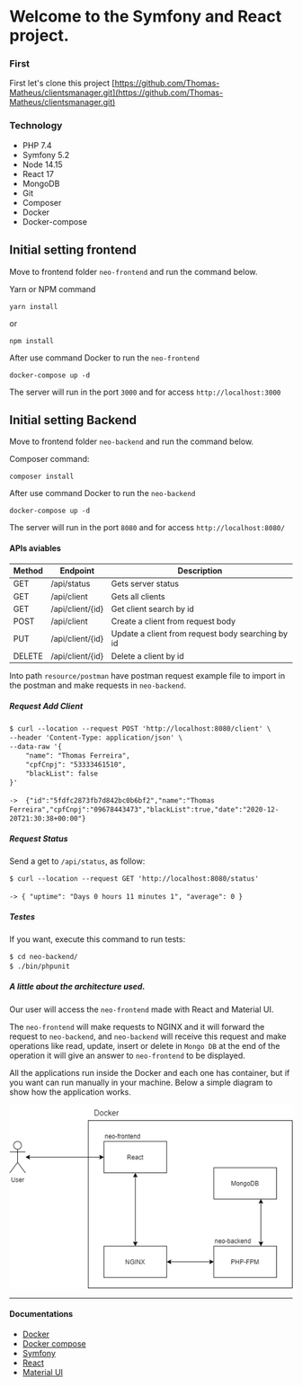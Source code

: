 Welcome to the Symfony and React project.
========================

### First
First let's clone this project [https://github.com/Thomas-Matheus/clientsmanager.git](https://github.com/Thomas-Matheus/clientsmanager.git)

### Technology

- PHP 7.4 
- Symfony 5.2
- Node 14.15
- React 17
- MongoDB
- Git
- Composer
- Docker
- Docker-compose

Initial setting frontend
--------------

Move to frontend folder `neo-frontend` and run the command below.

Yarn or NPM command

    yarn install

or

    npm install

After use command Docker to run the `neo-frontend`

    docker-compose up -d

The server will run in the port `3000` and for access `http://localhost:3000`

Initial setting Backend
--------------

Move to frontend folder `neo-backend` and run the command below.

Composer command:

    composer install

After use command Docker to run the `neo-backend`

    docker-compose up -d

The server will run in the port `8080` and for access `http://localhost:8080/`

#### APIs aviables

| Method | Endpoint | Description |
| --- | --- | --- |
| GET | /api/status | Gets server status |
| GET | /api/client | Gets all clients |
| GET | /api/client/{id} | Get client search by id |
| POST | /api/client | Create a client from request body |
| PUT | /api/client/{id} | Update a client from request body searching by id |
| DELETE | /api/client/{id} | Delete a client by id | 

Into path `resource/postman` have postman request example file to import in the postman 
and make requests in `neo-backend`.

##### Request Add Client

```shell
$ curl --location --request POST 'http://localhost:8080/client' \
--header 'Content-Type: application/json' \
--data-raw '{
    "name": "Thomas Ferreira",
    "cpfCnpj": "53333461510",
    "blackList": false
}'

->  {"id":"5fdfc2873fb7d842bc0b6bf2","name":"Thomas Ferreira","cpfCnpj":"09678443473","blackList":true,"date":"2020-12-20T21:30:38+00:00"}
```

##### Request Status

Send a get to `/api/status`, as follow:

``` shell
$ curl --location --request GET 'http://localhost:8080/status'

-> { "uptime": "Days 0 hours 11 minutes 1", "average": 0 }
```


##### Testes

If you want, execute this command to run tests:

```bash
$ cd neo-backend/
$ ./bin/phpunit
```

##### A little about the architecture used.

Our user will access the `neo-frontend` made with React and Material UI.

The `neo-frontend` will make requests to NGINX and it will
forward the request to `neo-backend`, and `neo-backend` will receive 
this request and make operations like read, update, insert or delete in `Mongo DB`
at the end of the operation it will give an answer to `neo-frontend` to be displayed.

All the applications run inside the Docker and each one has container, but if you want can run manually in your machine.
Below a simple diagram to show how the application works.

![Arch](resource/neoarch.png)

---
#### Documentations

- [Docker](https://www.docker.com/get-started)
- [Docker compose](https://docs.docker.com/compose/install/)
- [Symfony](https://symfony.com/doc/5.2/setup.html) 
- [React](https://pt-br.reactjs.org/docs/getting-started.html)
- [Material UI](https://material-ui.com/pt/getting-started/example-projects/)
